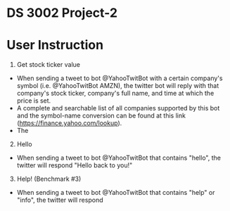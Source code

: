 # DS 3002 Project-2

# User Instruction
1. Get stock ticker value 
 - When sending a tweet to bot @YahooTwitBot with a certain company's symbol (i.e. @YahooTwitBot AMZN), the twitter bot will reply with that company's stock ticker, company's full name, and time at which the price is set. 
 - A complete and searchable list of all companies supported by this bot and the symbol-name conversion can be found at this link (https://finance.yahoo.com/lookup).
 - The 
2. Hello
 - When sending a tweet to bot @YahooTwitBot that contains "hello", the twitter will respond "Hello back to you!" 
3. Help! (Benchmark #3)
 - When sending a tweet to bot @YahooTwitBot that contains "help" or "info", the twitter will respond 
